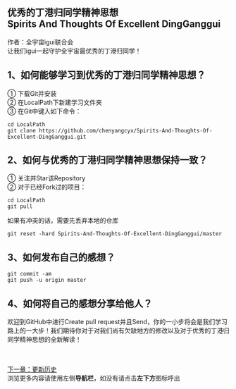 ## 优秀的丁港归同学精神思想<br>Spirits And Thoughts Of Excellent DingGanggui

作者：全宇宙igui联合会<br>
让我们igui一起守护全宇宙最优秀的丁港归同学！<br>

## 1、如何能够学习到优秀的丁港归同学精神思想？
① 下载Git并安装<br>
② 在LocalPath下新建学习文件夹<br>
③ 在Git中键入如下命令：
```
cd LocalPath
git clone https://github.com/chenyangcyx/Spirits-And-Thoughts-Of-Excellent-DingGanggui.git
```
## 2、如何与优秀的丁港归同学精神思想保持一致？
① 关注并Star该Repository<br>
② 对于已经Fork过的项目：
```
cd LocalPath
git pull
```
如果有冲突的话，需要先丢弃本地的仓库
```
git reset -hard Spirits-And-Thoughts-Of-Excellent-DingGanggui/master
```
## 3、如何发布自己的感想？
```
git commit -am
git push -u origin master
```
## 4、如何将自己的感想分享给他人？
欢迎到GitHub中进行Create pull request并且Send，你的一小步将会是我们学习路上的一大步！我们期待你对于对我们尚有欠缺地方的修改以及对于优秀的丁港归同学精神思想的全新解读！

<br><br>[下一章：更新历史](/8update_log)<br>
浏览更多内容请使用左侧**导航栏**，如没有请点击**左下方**图标呼出